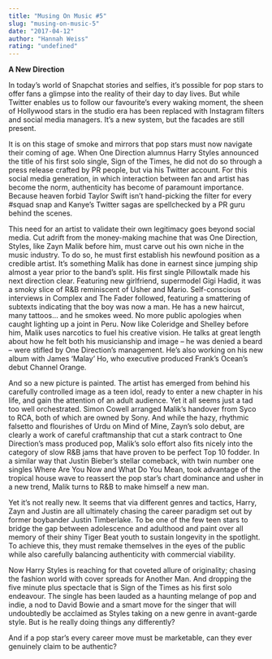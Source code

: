 ```yaml
---
title: "Musing On Music #5"
slug: "musing-on-music-5"
date: "2017-04-12"
author: "Hannah Weiss"
rating: "undefined"
---
```


**A New Direction**

In today’s world of Snapchat stories and selfies, it’s possible for pop stars to offer fans a glimpse into the reality of their day to day lives. But while Twitter enables us to follow our favourite’s every waking moment, the sheen of Hollywood stars in the studio era has been replaced with Instagram filters and social media managers. It’s a new system, but the facades are still present.

It is on this stage of smoke and mirrors that pop stars must now navigate their coming of age. When One Direction alumnus Harry Styles announced the title of his first solo single, Sign of the Times, he did not do so through a press release crafted by PR people, but via his Twitter account. For this social media generation, in which interaction between fan and artist has become the norm, authenticity has become of paramount importance. Because heaven forbid Taylor Swift isn’t hand-picking the filter for every #squad snap and Kanye’s Twitter sagas are spellchecked by a PR guru behind the scenes.

This need for an artist to validate their own legitimacy goes beyond social media. Cut adrift from the money-making machine that was One Direction, Styles, like Zayn Malik before him, must carve out his own niche in the music industry. To do so, he must first establish his newfound position as a credible artist. It’s something Malik has done in earnest since jumping ship almost a year prior to the band’s split. His first single Pillowtalk made his next direction clear. Featuring new girlfriend, supermodel Gigi Hadid, it was a smoky slice of R&B reminiscent of Usher and Mario. Self-conscious interviews in Complex and The Fader followed, featuring a smattering of subtexts indicating that the boy was now a man. He has a new haircut, many tattoos… and he smokes weed. No more public apologies when caught lighting up a joint in Peru. Now like Coleridge and Shelley before him, Malik uses narcotics to fuel his creative vision. He talks at great length about how he felt both his musicianship and image – he was denied a beard – were stifled by One Direction’s management. He’s also working on his new album with James ‘Malay’ Ho, who executive produced Frank’s Ocean’s debut Channel Orange.

And so a new picture is painted. The artist has emerged from behind his carefully controlled image as a teen idol, ready to enter a new chapter in his life, and gain the attention of an adult audience. Yet it all seems just a tad too well orchestrated. Simon Cowell arranged Malik’s handover from Syco to RCA, both of which are owned by Sony. And while the hazy, rhythmic falsetto and flourishes of Urdu on Mind of Mine, Zayn’s solo debut, are clearly a work of careful craftmanship that cut a stark contract to One Direction’s mass produced pop, Malik’s solo effort also fits nicely into the category of slow R&B jams that have proven to be perfect Top 10 fodder. In a similar way that Justin Bieber’s stellar comeback, with twin number one singles Where Are You Now and What Do You Mean, took advantage of the tropical house wave to reassert the pop star’s chart dominance and usher in a new trend, Malik turns to R&B to make himself a new man.

Yet it’s not really new. It seems that via different genres and tactics, Harry, Zayn and Justin are all ultimately chasing the career paradigm set out by former boybander Justin Timberlake. To be one of the few teen stars to bridge the gap between adolescence and adulthood and paint over all memory of their shiny Tiger Beat youth to sustain longevity in the spotlight. To achieve this, they must remake themselves in the eyes of the public while also carefully balancing authenticity with commercial viability.

Now Harry Styles is reaching for that coveted allure of originality; chasing the fashion world with cover spreads for Another Man. And dropping the five minute plus spectacle that is Sign of the Times as his first solo endeavour. The single has been lauded as a haunting melange of pop and indie, a nod to David Bowie and a smart move for the singer that will undoubtedly be acclaimed as Styles taking on a new genre in avant-garde style. But is he really doing things any differently?

And if a pop star’s every career move must be marketable, can they ever genuinely claim to be authentic?
